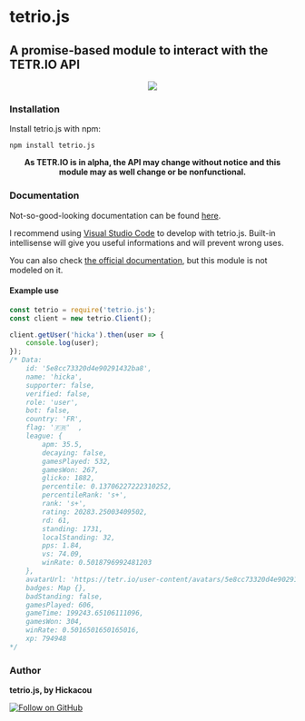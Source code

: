 # tetrio.js
## A promise-based module to interact with the TETR.IO API
<div align="center">
	<a href="https://nodei.co/npm/tetrio.js/"><img src="https://nodei.co/npm/tetrio.js.png"></a>
</div>

### Installation
Install tetrio.js with npm:
```
npm install tetrio.js
```

<div align="center">
	<p>
		<b>As TETR.IO is in alpha, the API may change without notice and this module may as well change or be nonfunctional.</b>
	</p>
</div>

### Documentation
Not-so-good-looking documentation can be found [here](https://hickacou.js.org/tetrio.js).

I recommend using [Visual Studio Code](https://code.visualstudio.com) to develop with tetrio.js. Built-in intellisense will give you useful informations and will prevent wrong uses.

You can also check [the official documentation](https://tetr.io/about/api), but this module is not modeled on it.

#### Example use
```js
const tetrio = require('tetrio.js');
const client = new tetrio.Client();

client.getUser('hicka').then(user => {
	console.log(user);
});
/* Data:
	id: '5e8cc73320d4e90291432ba8',
	name: 'hicka',
	supporter: false,
	verified: false,
	role: 'user',
	bot: false,
	country: 'FR',
	flag: '🇫🇷'  ,
	league: {
		apm: 35.5,
		decaying: false,
		gamesPlayed: 532,
		gamesWon: 267,
		glicko: 1882,
		percentile: 0.13706227222310252,
		percentileRank: 's+',
		rank: 's+',
		rating: 20283.25003409502,
		rd: 61,
		standing: 1731,
		localStanding: 32,
		pps: 1.84,
		vs: 74.09,
		winRate: 0.5018796992481203
	},
	avatarUrl: 'https://tetr.io/user-content/avatars/5e8cc73320d4e90291432ba8.jpg?rv=1601327878791',
	badges: Map {},
	badStanding: false,
	gamesPlayed: 606,
	gameTime: 199243.65106111096,
	gamesWon: 304,
	winRate: 0.5016501650165016,
	xp: 794948
*/
```

### Author
**tetrio.js, by Hickacou**

[![Follow on GitHub](https://img.shields.io/github/followers/Hickacou?style=social)](https://github.com/Hickacou)
